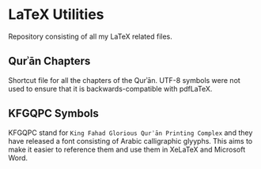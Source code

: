 # LaTeX Utilities

Repository consisting of all my LaTeX related files.

## Qurʾān Chapters

Shortcut file for all the chapters of the Qurʾān. UTF-8 symbols were not used to ensure that it is backwards-compatible with pdfLaTeX.

## KFGQPC Symbols

KFGQPC stand for `King Fahad Glorious Qurʾān Printing Complex` and they have released a font consisting of Arabic calligraphic glyyphs. This aims to make it easier to reference them and use them in XeLaTeX and Microsoft Word.
